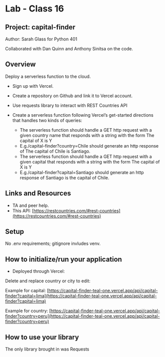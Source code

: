 # Lab - Class 16
## Project: capital-finder

Author: Sarah Glass for Python 401

Collaborated with Dan Quinn and Anthony Sinitsa on the code.

## Overview

Deploy a serverless function to the cloud.

- Sign up with Vercel.
- Create a repository on Github and link it to Vercel account.
- Use requests library to interact with REST Countries API
- Create a serverless function following Vercel’s get-started directions that handles two kinds of queries:

  - The serverless function should handle a GET http request with a given country name that responds with a string with the form The capital of X is Y
  - E.g./capital-finder?country=Chile should generate an http response of The capital of Chile is Santiago.
  - The serverless function should handle a GET http request with a given capital that responds with a string with the form The capital of X is Y
  - E.g./capital-finder?capital=Santiago should generate an http response of Santiago is the capital of Chile.

## Links and Resources

* TA and peer help.
* This API: [https://restcountries.com/#rest-countries](https://restcountries.com/#rest-countries)

## Setup
No .env requirements; gitignore invludes venv.

## How to initialize/run your application

* Deployed through Vercel:

Delete and replace country or city to edit:

Example for capital:
[https://capital-finder-teal-one.vercel.app/api/capital-finder?capital=lima](https://capital-finder-teal-one.vercel.app/api/capital-finder?capital=lima)

Example for country:
[https://capital-finder-teal-one.vercel.app/api/capital-finder?country=peru](https://capital-finder-teal-one.vercel.app/api/capital-finder?country=peru)

## How to use your library
The only library brought in was Requests